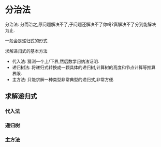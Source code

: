 # 分治法

分治法: 分而治之,原问题解决不了,子问题还解决不了你吗?真解决不了分到能解决为止.

一般会是递归式的形式.

求解递归式的基本方法

- 代入法: 猜测一个上/下界,然后数学归纳法证明.
- 递归树法: 将递归式转换成一颗具体的递归树,计算树的高度和节点计算等推算界限.
- 主方法: 只能求解一种类型非常典型的递归式,非常方便.

## 求解递归式

### 代入法



### 递归树

### 主方法